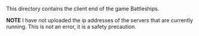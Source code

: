 This directory contains the client end of the game Battleships.


**NOTE**
I have not uploaded the ip addresses of the servers that are currently running. This is not an error, it is a safety precaution.

